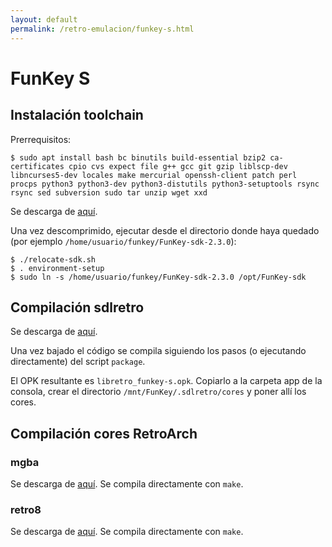 ```yaml
---
layout: default
permalink: /retro-emulacion/funkey-s.html
---
```


# FunKey S

## Instalación toolchain

Prerrequisitos:

```
$ sudo apt install bash bc binutils build-essential bzip2 ca-certificates cpio cvs expect file g++ gcc git gzip liblscp-dev libncurses5-dev locales make mercurial openssh-client patch perl procps python3 python3-dev python3-distutils python3-setuptools rsync rsync sed subversion sudo tar unzip wget xxd
```

Se descarga de [aquí](https://github.com/FunKey-Project/FunKey-OS/releases/download/FunKey-OS-2.3.0/FunKey-sdk-2.3.0.tar.gz).

Una vez descomprimido, ejecutar desde el directorio donde haya quedado (por ejemplo `/home/usuario/funkey/FunKey-sdk-2.3.0`):

```
$ ./relocate-sdk.sh
$ . environment-setup
$ sudo ln -s /home/usuario/funkey/FunKey-sdk-2.3.0 /opt/FunKey-sdk
```

## Compilación sdlretro

Se descarga de [aquí](https://github.com/DrUm78/sdlretro).

Una vez bajado el código se compila siguiendo los pasos (o ejecutando directamente) del script `package`.

El OPK resultante es `libretro_funkey-s.opk`. Copiarlo a la carpeta app de la consola, crear el directorio `/mnt/FunKey/.sdlretro/cores` y poner allí los cores.

## Compilación cores RetroArch

### mgba

Se descarga de [aquí](https://github.com/FunKey-Project/mgba-libretro). Se compila directamente con `make`.

### retro8

Se descarga de [aquí](https://github.com/FunKey-Project/retro8-libretro). Se compila directamente con `make`.